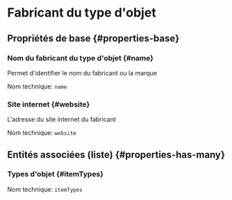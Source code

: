 # Fabricant du type d'objet
<!--- THIS FILE IS GENERATED PLEASE DO NOT EDIT IT DIRECTLY --->



## Propriétés de base {#properties-base} ##

### Nom du fabricant du type d'objet {#name}

Permet d'identifier le nom du fabricant ou la marque

Nom technique: ```name```

### Site internet {#website}

L'adresse du site internet du fabricant

Nom technique: ```website```




## Entités associées (liste) {#properties-has-many} ##

### Types d'objet {#itemTypes}



Nom technique: ```itemTypes```




